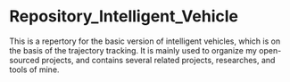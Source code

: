 # Repository_Intelligent_Vehicle
This is a repertory for the basic version of intelligent vehicles, which is on the basis of the trajectory tracking. It is mainly used to organize my open-sourced projects, and contains several related projects, researches, and tools of mine.
